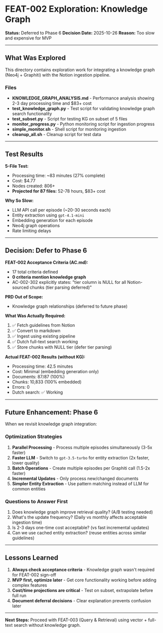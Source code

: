 # FEAT-002 Exploration: Knowledge Graph

**Status:** Deferred to Phase 6
**Decision Date:** 2025-10-26
**Reason:** Too slow and expensive for MVP

---

## What Was Explored

This directory contains exploration work for integrating a knowledge graph (Neo4j + Graphiti) with the Notion ingestion pipeline.

### Files

- **KNOWLEDGE_GRAPH_ANALYSIS.md** - Performance analysis showing 2-3 day processing time and $83+ cost
- **test_knowledge_graph.py** - Test script for validating knowledge graph search functionality
- **test_subset.py** - Script for testing KG on subset of 5 files
- **monitor_progress.py** - Python monitoring script for ingestion progress
- **simple_monitor.sh** - Shell script for monitoring ingestion
- **cleanup_all.sh** - Cleanup script for test data

---

## Test Results

**5-File Test:**
- Processing time: ~83 minutes (27% complete)
- Cost: $4.77
- Nodes created: 806+
- **Projected for 87 files:** 52-78 hours, $83+ cost

**Why So Slow:**
- LLM API call per episode (~20-30 seconds each)
- Entity extraction using `gpt-4.1-mini`
- Embedding generation for each episode
- Neo4j graph operations
- Rate limiting delays

---

## Decision: Defer to Phase 6

**FEAT-002 Acceptance Criteria (AC.md):**
- 17 total criteria defined
- **0 criteria mention knowledge graph**
- AC-002-302 explicitly states: "tier column is NULL for all Notion-sourced chunks (tier parsing deferred)"

**PRD Out of Scope:**
- Knowledge graph relationships (deferred to future phase)

**What Was Actually Required:**
1. ✅ Fetch guidelines from Notion
2. ✅ Convert to markdown
3. ✅ Ingest using existing pipeline
4. ✅ Dutch full-text search working
5. ✅ Store chunks with NULL tier (defer tier parsing)

**Actual FEAT-002 Results (without KG):**
- Processing time: 42.5 minutes
- Cost: Minimal (embedding generation only)
- Documents: 87/87 (100%)
- Chunks: 10,833 (100% embedded)
- Errors: 0
- Dutch search: ✅ Working

---

## Future Enhancement: Phase 6

When we revisit knowledge graph integration:

### Optimization Strategies

1. **Parallel Processing** - Process multiple episodes simultaneously (3-5x faster)
2. **Faster LLM** - Switch to `gpt-3.5-turbo` for entity extraction (2x faster, lower quality)
3. **Batch Operations** - Create multiple episodes per Graphiti call (1.5-2x faster)
4. **Incremental Updates** - Only process new/changed documents
5. **Simpler Entity Extraction** - Use pattern matching instead of LLM for common entities

### Questions to Answer First

1. Does knowledge graph improve retrieval quality? (A/B testing needed)
2. What's the update frequency? (Daily vs monthly affects acceptable ingestion time)
3. Is 2-3 days one-time cost acceptable? (vs fast incremental updates)
4. Can we use cached entity extraction? (reuse entities across similar guidelines)

---

## Lessons Learned

1. **Always check acceptance criteria** - Knowledge graph wasn't required for FEAT-002 sign-off
2. **MVP first, optimize later** - Get core functionality working before adding complex features
3. **Cost/time projections are critical** - Test on subset, extrapolate before full run
4. **Document deferral decisions** - Clear explanation prevents confusion later

---

**Next Steps:** Proceed with FEAT-003 (Query & Retrieval) using vector + full-text search without knowledge graph.
